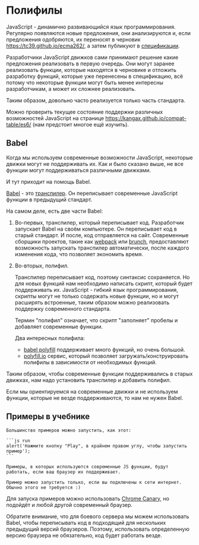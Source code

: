 
# Полифилы

JavaScript - динамично развивающийся язык программирования. Регулярно появляются новые предложения, они анализируются и, если предложения одобряются, их переносят в черновик <https://tc39.github.io/ecma262/>, а затем публикуют в [спецификации](http://www.ecma-international.org/publications/standards/Ecma-262.htm).

Разработчики JavaScript движков сами принимают решение какие предложения реализовать в первую очередь. Они могут заранее реализовать функции, которые находятся в черновике и отложить разработку функций, которые уже перенесены в спецификацию, всё потому что некоторые функции могут быть менее интересны разработчикам, а может их сложнее реализовать.

Таким образом, довольно часто реализуется только часть стандарта.

Можно проверить текущее состояние поддержки различных возможностей JavaScript на странице <https://kangax.github.io/compat-table/es6/> (нам предстоит многое ещё изучить).

## Babel

Когда мы используем современные возможности JavaScript, некоторые движки могут не поддерживать их. Как и было сказано выше, не все функции могут поддерживаться различными движками.

И тут приходит на помощь Babel.

[Babel](https://babeljs.io) - это [транспилер](https://en.wikipedia.org/wiki/Source-to-source_compiler). Он переписывает современные JavaScript функции в предыдущий стандарт.

На самом деле, есть две части Babel:

1. Во-первых, транспилер, который переписывает код. Разработчик запускает Babel на своём компьютере. Он переписывает код в старый стандарт. И после, код отправляется на сайт. Современные сборщики проектов, такие как [webpack](http://webpack.github.io/) или [brunch](http://brunch.io/), предоставляют возможность запускать транспилер автоматически, после каждого изменения кода, что позволяет экономить время.

2. Во-вторых, полифил.

    Транспилер переписывает код, поэтому синтаксис сохраняется. Но для новых функций нам необходимо написать скрипт, который будет поддерживать их. JavaScript - гибкий язык программирования, скрипты могут не только содержать новые функции, но и могут расширять встроенные, таким образом можно реализовать поддержку современного стандарта.

    Термин "полифил" означает, что скрипт "заполняет" пробелы и добавляет современные функции.

    Два интересных полифила:
    - [babel polyfill](https://babeljs.io/docs/usage/polyfill/) поддерживает много функций, но очень большой.
    - [polyfill.io](http://polyfill.io) сервис, который позволяет загружать/конструировать полифилы в зависимости от необходимых функций.

Таким образом, чтобы современные функции поддерживались в старых движках, нам надо установить транспилер и добавить полифил.

Если мы ориентируемся на современные движки и не используем функции, которые не везде поддерживаются, то нам не нужен Babel.

## Примеры в учебнике


````online
Большинство примеров можно запустить, как этот:

```js run
alert('Нажмите кнопку "Play", в крайнем правом углу, чтобы запустить пример');
```

Примеры, в которых используются современные JS функции, будут работать, если ваш браузер их поддерживает.
````

```offline
Пример можно запустить только, если вы подключены к сети интернет. Обычно этого не требуется :)
```

Для запуска примеров можно использовать [Chrome Canary](https://www.google.com/chrome/browser/canary.html), но подойдёт и любой другой современный браузер.

Обратите внимание, что для боевого сервера мы можем использовать Babel, чтобы переписывать код в подходящий для нескольких предыдущий версий браузеров. Поэтому, использовать определенную версию браузера не обязательно, код будет работать везде.

